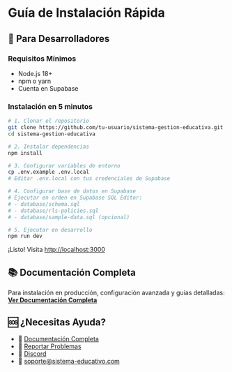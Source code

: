 # Guía de Instalación Rápida

## 🚀 Para Desarrolladores

### Requisitos Mínimos
- Node.js 18+
- npm o yarn
- Cuenta en Supabase

### Instalación en 5 minutos

```bash
# 1. Clonar el repositorio
git clone https://github.com/tu-usuario/sistema-gestion-educativa.git
cd sistema-gestion-educativa

# 2. Instalar dependencias
npm install

# 3. Configurar variables de entorno
cp .env.example .env.local
# Editar .env.local con tus credenciales de Supabase

# 4. Configurar base de datos en Supabase
# Ejecutar en orden en Supabase SQL Editor:
# - database/schema.sql
# - database/rls-policies.sql
# - database/sample-data.sql (opcional)

# 5. Ejecutar en desarrollo
npm run dev
```

¡Listo! Visita [http://localhost:3000](http://localhost:3000)

## 📚 Documentación Completa

Para instalación en producción, configuración avanzada y guías detalladas:
**[Ver Documentación Completa](./DOCUMENTACION.md)**

## 🆘 ¿Necesitas Ayuda?

- 📖 [Documentación Completa](./DOCUMENTACION.md)
- 🐛 [Reportar Problemas](https://github.com/tu-usuario/sistema-gestion-educativa/issues)
- 💬 [Discord](https://discord.gg/sistema-educativo)
- 📧 soporte@sistema-educativo.com

